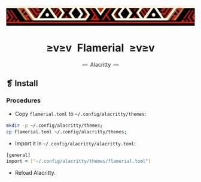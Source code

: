 <p align="center">
  <img alt="" src="../../assets/images/ornament.png" width=1020 />
</p>
<h1 align="center">≥v≥v&ensp;Flamerial&ensp;≥v≥v</h1>
<p align="center">—&ensp;Alacritty&ensp;—</p>

## ❡ Install
### Procedures
- Copy `flamerial.toml` to `~/.config/alacritty/themes`:

```zsh
mkdir -p ~/.config/alacritty/themes;
cp flamerial.toml ~/.config/alacritty/themes;
```

- Import it in `~/.config/alacritty/alacritty.toml`:

```zsh
[general]
import = ["~/.config/alacritty/themes/flamerial.toml"]
```

- Reload Alacritty.
